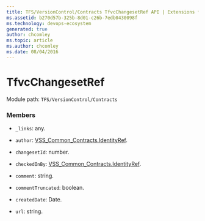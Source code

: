 ```yaml
---
title: TFS/VersionControl/Contracts TfvcChangesetRef API | Extensions for Azure DevOps Services
ms.assetid: b270d57b-325b-8d01-c26b-7edb0430098f
ms.technology: devops-ecosystem
generated: true
author: chcomley
ms.topic: article
ms.author: chcomley
ms.date: 08/04/2016
---
```


# TfvcChangesetRef

Module path: `TFS/VersionControl/Contracts`

### Members

* `_links`: any.

* `author`: [VSS_Common_Contracts.IdentityRef](../../../VSS/WebApi/Contracts/IdentityRef.md).

* `changesetId`: number.

* `checkedInBy`: [VSS_Common_Contracts.IdentityRef](../../../VSS/WebApi/Contracts/IdentityRef.md).

* `comment`: string.

* `commentTruncated`: boolean.

* `createdDate`: Date.

* `url`: string.
